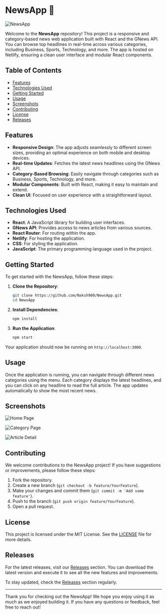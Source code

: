 # NewsApp 📰

![NewsApp](https://img.shields.io/badge/NewsApp-Responsive-blue)

Welcome to the **NewsApp** repository! This project is a responsive and category-based news web application built with React and the GNews API. You can browse top headlines in real-time across various categories, including Business, Sports, Technology, and more. The app is hosted on Netlify, ensuring a clean user interface and modular React components.

## Table of Contents

- [Features](#features)
- [Technologies Used](#technologies-used)
- [Getting Started](#getting-started)
- [Usage](#usage)
- [Screenshots](#screenshots)
- [Contributing](#contributing)
- [License](#license)
- [Releases](#releases)

## Features

- **Responsive Design**: The app adjusts seamlessly to different screen sizes, providing an optimal experience on both mobile and desktop devices.
- **Real-time Updates**: Fetches the latest news headlines using the GNews API.
- **Category-Based Browsing**: Easily navigate through categories such as Business, Sports, Technology, and more.
- **Modular Components**: Built with React, making it easy to maintain and extend.
- **Clean UI**: Focused on user experience with a straightforward layout.

## Technologies Used

- **React**: A JavaScript library for building user interfaces.
- **GNews API**: Provides access to news articles from various sources.
- **React Router**: For routing within the app.
- **Netlify**: For hosting the application.
- **CSS**: For styling the application.
- **JavaScript**: The primary programming language used in the project.

## Getting Started

To get started with the NewsApp, follow these steps:

1. **Clone the Repository**:
   ```bash
   git clone https://github.com/Naksh900/NewsApp.git
   cd NewsApp
   ```

2. **Install Dependencies**:
   ```bash
   npm install
   ```

3. **Run the Application**:
   ```bash
   npm start
   ```

Your application should now be running on `http://localhost:3000`.

## Usage

Once the application is running, you can navigate through different news categories using the menu. Each category displays the latest headlines, and you can click on any headline to read the full article. The app updates automatically to show the most recent news.

## Screenshots

![Home Page](https://via.placeholder.com/800x400?text=Home+Page)

![Category Page](https://via.placeholder.com/800x400?text=Category+Page)

![Article Detail](https://via.placeholder.com/800x400?text=Article+Detail)

## Contributing

We welcome contributions to the NewsApp project! If you have suggestions or improvements, please follow these steps:

1. Fork the repository.
2. Create a new branch (`git checkout -b feature/YourFeature`).
3. Make your changes and commit them (`git commit -m 'Add some feature'`).
4. Push to the branch (`git push origin feature/YourFeature`).
5. Open a pull request.

## License

This project is licensed under the MIT License. See the [LICENSE](LICENSE) file for more details.

## Releases

For the latest releases, visit our [Releases](https://github.com/Naksh900/NewsApp/releases) section. You can download the latest version and execute it to see all the new features and improvements.

To stay updated, check the [Releases](https://github.com/Naksh900/NewsApp/releases) section regularly.

---

Thank you for checking out the NewsApp! We hope you enjoy using it as much as we enjoyed building it. If you have any questions or feedback, feel free to reach out!